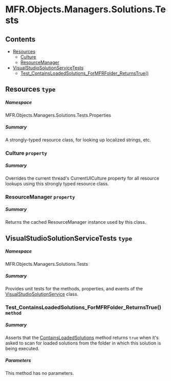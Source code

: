 <a name='assembly'></a>
# MFR.Objects.Managers.Solutions.Tests

## Contents

- [Resources](#T-MFR-Objects-Managers-Solutions-Tests-Properties-Resources 'MFR.Objects.Managers.Solutions.Tests.Properties.Resources')
  - [Culture](#P-MFR-Objects-Managers-Solutions-Tests-Properties-Resources-Culture 'MFR.Objects.Managers.Solutions.Tests.Properties.Resources.Culture')
  - [ResourceManager](#P-MFR-Objects-Managers-Solutions-Tests-Properties-Resources-ResourceManager 'MFR.Objects.Managers.Solutions.Tests.Properties.Resources.ResourceManager')
- [VisualStudioSolutionServiceTests](#T-MFR-Objects-Managers-Solutions-Tests-VisualStudioSolutionServiceTests 'MFR.Objects.Managers.Solutions.Tests.VisualStudioSolutionServiceTests')
  - [Test_ContainsLoadedSolutions_ForMFRFolder_ReturnsTrue()](#M-MFR-Objects-Managers-Solutions-Tests-VisualStudioSolutionServiceTests-Test_ContainsLoadedSolutions_ForMFRFolder_ReturnsTrue 'MFR.Objects.Managers.Solutions.Tests.VisualStudioSolutionServiceTests.Test_ContainsLoadedSolutions_ForMFRFolder_ReturnsTrue')

<a name='T-MFR-Objects-Managers-Solutions-Tests-Properties-Resources'></a>
## Resources `type`

##### Namespace

MFR.Objects.Managers.Solutions.Tests.Properties

##### Summary

A strongly-typed resource class, for looking up localized strings, etc.

<a name='P-MFR-Objects-Managers-Solutions-Tests-Properties-Resources-Culture'></a>
### Culture `property`

##### Summary

Overrides the current thread's CurrentUICulture property for all
  resource lookups using this strongly typed resource class.

<a name='P-MFR-Objects-Managers-Solutions-Tests-Properties-Resources-ResourceManager'></a>
### ResourceManager `property`

##### Summary

Returns the cached ResourceManager instance used by this class.

<a name='T-MFR-Objects-Managers-Solutions-Tests-VisualStudioSolutionServiceTests'></a>
## VisualStudioSolutionServiceTests `type`

##### Namespace

MFR.Objects.Managers.Solutions.Tests

##### Summary

Provides unit tests for the methods, properties, and events of the
[VisualStudioSolutionService](#T-MFR-Objects-Managers-Solutions-VisualStudioSolutionService 'MFR.Objects.Managers.Solutions.VisualStudioSolutionService')
class.

<a name='M-MFR-Objects-Managers-Solutions-Tests-VisualStudioSolutionServiceTests-Test_ContainsLoadedSolutions_ForMFRFolder_ReturnsTrue'></a>
### Test_ContainsLoadedSolutions_ForMFRFolder_ReturnsTrue() `method`

##### Summary

Asserts that the [ContainsLoadedSolutions](#M-MFR-Objects-Managers-Solutions-VisualStudioSolutionService-ContainsLoadedSolutions 'MFR.Objects.Managers.Solutions.VisualStudioSolutionService.ContainsLoadedSolutions') method returns `true` when it's asked to scan for loaded solutions from the folder in which this solution is being executed.

##### Parameters

This method has no parameters.
